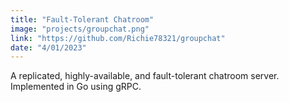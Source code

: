 ```yaml
---
title: "Fault-Tolerant Chatroom"
image: "projects/groupchat.png"
link: "https://github.com/Richie78321/groupchat"
date: "4/01/2023"
---
```


A replicated, highly-available, and fault-tolerant chatroom server. Implemented in Go using gRPC.
